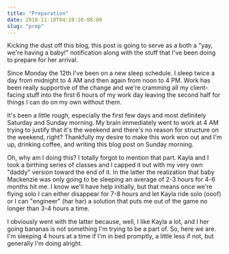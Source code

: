 ```yaml
---
title: "Preparation"
date: 2018-11-18T04:28:10-08:00
slug: "prep"
---
```


Kicking the dust off this blog, this post is going to serve as a both a "yay,
we're having a baby!" notification along with the stuff that I've been doing
to prepare for her arrival.

Since Monday the 12th I've been on a new sleep schedule. I sleep twice a day
from midnight to 4 AM and then again from noon to 4 PM. Work has been really
supportive of the change and we're cramming all my client-facing stuff into
the first 6 hours of my work day leaving the second half for things I can do
on my own without them.

It's been a little rough, especially the first few days and most definitely
Saturday and Sunday morning. My brain immediately went to work at 4 AM trying
to justify that it's the weekend and there's no reason for structure on the
weekend, right? Thankfully my desire to make this work won out and I'm up,
drinking coffee, and writing this blog post on Sunday morning.

Oh, why am I doing this? I totally forgot to mention that part. Kayla and I
took a birthing series of classes and I capped it out with my very own "daddy"
version toward the end of it. In the latter the realization that baby Mackenzie
was only going to be sleeping an average of 2-3 hours for 4-6 months hit me. I
know we'll have help initially, but that means once we're flying solo I can
either disappear for 7-8 hours and let Kayla ride solo (ooof) or I can
"engineer" (har har) a solution that puts me out of the game no longer than
3-4 hours a time.

I obviously went with the latter because, well, I like Kayla a lot, and I her
going bananas is not something I'm trying to be a part of. So, here we are. I'm
sleeping 4 hours at a time if I'm in bed promptly, a little less if not, but
generally I'm doing alright.
